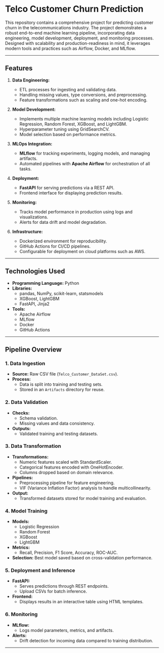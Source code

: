 # Telco Customer Churn Prediction

This repository contains a comprehensive project for predicting customer churn in the telecommunications industry. The project demonstrates a robust end-to-end machine learning pipeline, incorporating data engineering, model development, deployment, and monitoring processes. Designed with scalability and production-readiness in mind, it leverages modern tools and practices such as Airflow, Docker, and MLflow.

---

## **Features**

1. **Data Engineering:**
   - ETL processes for ingesting and validating data.
   - Handling missing values, type conversions, and preprocessing.
   - Feature transformations such as scaling and one-hot encoding.

2. **Model Development:**
   - Implements multiple machine learning models including Logistic Regression, Random Forest, XGBoost, and LightGBM.
   - Hyperparameter tuning using GridSearchCV.
   - Model selection based on performance metrics.

3. **MLOps Integration:**
   - **MLflow** for tracking experiments, logging models, and managing artifacts.
   - Automated pipelines with **Apache Airflow** for orchestration of all tasks.

4. **Deployment:**
   - **FastAPI** for serving predictions via a REST API.
   - Frontend interface for displaying prediction results.

5. **Monitoring:**
   - Tracks model performance in production using logs and visualizations.
   - Alerts for data drift and model degradation.

6. **Infrastructure:**
   - Dockerized environment for reproducibility.
   - GitHub Actions for CI/CD pipelines.
   - Configurable for deployment on cloud platforms such as AWS.

---

## **Technologies Used**

- **Programming Language:** Python
- **Libraries:**
  - pandas, NumPy, scikit-learn, statsmodels
  - XGBoost, LightGBM
  - FastAPI, Jinja2
- **Tools:**
  - Apache Airflow
  - MLflow
  - Docker
  - GitHub Actions

---

## **Pipeline Overview**

### **1. Data Ingestion**
- **Source:** Raw CSV file (`Telco_Customer_DataSet.csv`).
- **Process:**
  - Data is split into training and testing sets.
  - Stored in an `Artifacts` directory for reuse.

### **2. Data Validation**
- **Checks:**
  - Schema validation.
  - Missing values and data consistency.
- **Outputs:**
  - Validated training and testing datasets.

### **3. Data Transformation**
- **Transformations:**
  - Numeric features scaled with StandardScaler.
  - Categorical features encoded with OneHotEncoder.
  - Columns dropped based on domain relevance.
- **Pipelines:**
  - Preprocessing pipeline for feature engineering.
  - VIF (Variance Inflation Factor) analysis to handle multicollinearity.
- **Output:**
  - Transformed datasets stored for model training and evaluation.

### **4. Model Training**
- **Models:**
  - Logistic Regression
  - Random Forest
  - XGBoost
  - LightGBM
- **Metrics:**
  - Recall, Precision, F1 Score, Accuracy, ROC-AUC.
- **Selection:** Best model saved based on cross-validation performance.

### **5. Deployment and Inference**
- **FastAPI:**
  - Serves predictions through REST endpoints.
  - Upload CSVs for batch inference.
- **Frontend:**
  - Displays results in an interactive table using HTML templates.

### **6. Monitoring**
- **MLflow:**
  - Logs model parameters, metrics, and artifacts.
- **Alerts:**
  - Drift detection for incoming data compared to training distribution.

---





